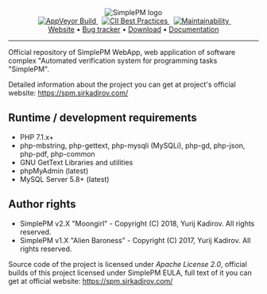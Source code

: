 <div align="center">
  <img src="https://raw.githubusercontent.com/SirkadirovTeam/simplepm-resources/master/logo.png" alt="SimplePM logo">
</div>
<div align="center">
  &nbsp;
  <a href="https://ci.appveyor.com/project/sirkadirov/simplepm-webapp">
    <img src="https://ci.appveyor.com/api/projects/status/aqx58iiokwaiq0x7?svg=true" alt="AppVeyor Build">
  </a>
  &nbsp;
  <a href="https://bestpractices.coreinfrastructure.org/projects/1230">
    <img src="https://bestpractices.coreinfrastructure.org/projects/1230/badge" alt="CII Best Practices">
  </a>
  &nbsp;
  <a href="https://codeclimate.com/github/SirkadirovTeam/SimplePM_WebApp/maintainability">
    <img src="https://api.codeclimate.com/v1/badges/9e88b0a0910af3f47af8/maintainability" alt="Maintainability">
  </a>
  &nbsp;
</div>
<div align="center">
  <a href="https://spm.sirkadirov.com/">Website</a> • <a href="https://simplepm.atlassian.net/projects/WEBAPP/">Bug tracker</a> • <a href="https://spm.sirkadirov.com/download.html">Download</a> • <a href="https://simplepm.atlassian.net/">Documentation</a>
</div>

*****

Official repository of SimplePM WebApp, web application of software complex "Automated verification system for programming tasks "SimplePM".

Detailed information about the project you can get at project's official website: https://spm.sirkadirov.com/

## Runtime / development requirements
- PHP 7.1.x+
- php-mbstring, php-gettext, php-mysqli (MySQLi), php-gd, php-json, php-pdf, php-common
- GNU GetText Libraries and utilities
- phpMyAdmin (latest)
- MySQL Server 5.8+ (latest)

## Author rights
- SimplePM v2.X "Moongirl" - Copyright (C) 2018, Yurij Kadirov. All rights reserved.
- SimplePM v1.X "Alien Baroness" - Copyright (C) 2017, Yurij Kadirov. All rights reserved.

Source code of the project is licensed under *Apache License 2.0*, official builds of this project licensed under SimplePM EULA, full text of it you can get at official website: https://spm.sirkadirov.com/
